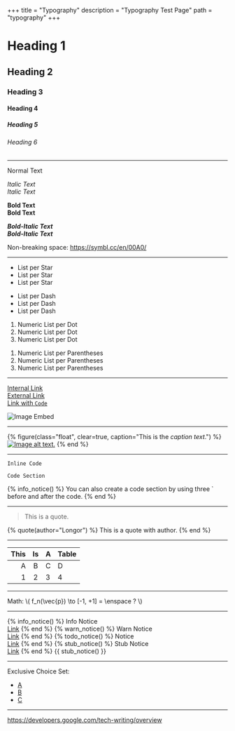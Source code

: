 +++
title = "Typography"
description = "Typography Test Page"
path = "typography"
+++

# Heading 1
## Heading 2
### Heading 3
#### Heading 4
##### Heading 5
###### Heading 6

---

Normal Text  

*Italic Text*  
_Italic Text_  

**Bold Text**  
__Bold Text__  

***Bold-Italic Text***  
___Bold-Italic Text___  

Non-breaking space: <https://symbl.cc/en/00A0/>

---

* List per Star
* List per Star
* List per Star

- List per Dash
- List per Dash
- List per Dash

1. Numeric List per Dot
1. Numeric List per Dot
1. Numeric List per Dot

1) Numeric List per Parentheses
1) Numeric List per Parentheses
1) Numeric List per Parentheses

---

[Internal Link](/typography)  
[External Link](https://en.wikipedia.org/)  
[Link with `Code`](/typography)  

![Image Embed](/favicon.png)

---

{% figure(class="float", clear=true, caption="This is the *caption text*.") %}
[![Image alt text.](https://voxel.wiki/favicon.png)](https://voxel.wiki/)
{% end %}

---

`Inline Code`  

    Code Section

{% info_notice() %}
  You can also create a code section by using three `  
  before and after the code.
{% end %}

---

> This is a quote.

{% quote(author="Longor") %} This is a quote with author. {% end %}

---

| This | Is | A | Table |
|-----:|:--:|---|:------|
| A | B | C | D |
| 1 | 2 | 3 | 4 |

---

Math: \\( f_n(\vec{p}) \to [-1, +1] = \enspace ? \\)

---

{% info_notice() %} Info Notice <br> [Link](/typography) {% end %}
{% warn_notice() %} Warn Notice <br> [Link](/typography) {% end %}
{% todo_notice() %} Notice <br> [Link](/typography) {% end %}
{% stub_notice() %} Stub Notice <br> [Link](/typography) {% end %}
{{ stub_notice() }}

---

Exclusive Choice Set:

<ul class="exclusive-choice-set" aria-label="example">
  <li><a href="#">A</a></li>
  <li><a href="#">B</a></li>
  <li><a href="#" class=missing>C</a></li>
</ul>

---

https://developers.google.com/tech-writing/overview
